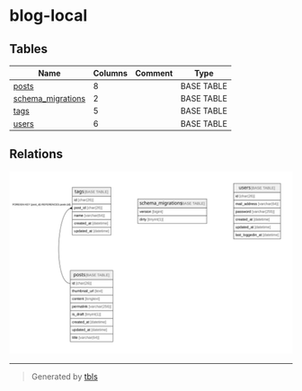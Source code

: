 # blog-local

## Tables

| Name | Columns | Comment | Type |
| ---- | ------- | ------- | ---- |
| [posts](posts.md) | 8 |  | BASE TABLE |
| [schema_migrations](schema_migrations.md) | 2 |  | BASE TABLE |
| [tags](tags.md) | 5 |  | BASE TABLE |
| [users](users.md) | 6 |  | BASE TABLE |

## Relations

![er](schema.svg)

---

> Generated by [tbls](https://github.com/k1LoW/tbls)

